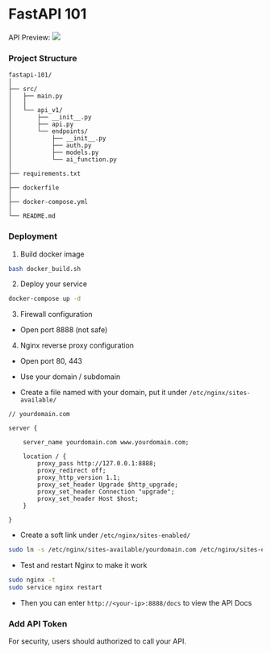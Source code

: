 # FastAPI 101

API Preview:
![](https://i.imgur.com/ryEzpGO.png)

### Project Structure
```
fastapi-101/
│
├── src/
│   ├── main.py
│   │
│   └── api_v1/
│       ├── __init__.py
│       ├── api.py
│       └── endpoints/
│           ├── __init__.py
│           ├── auth.py
│           ├── models.py
│           └── ai_function.py
│
├── requirements.txt
│
├── dockerfile
│
├── docker-compose.yml
│
└── README.md
```

### Deployment
1. Build docker image
```bash
bash docker_build.sh
```

2. Deploy your service
```bash
docker-compose up -d
```

3. Firewall configuration

- Open port 8888 (not safe)

4. Nginx reverse proxy configuration

- Open port 80, 443

- Use your domain / subdomain

- Create a file named with your domain, put it under `/etc/nginx/sites-available/`
```nano
// yourdomain.com

server {

    server_name yourdomain.com www.yourdomain.com;
        
    location / {
        proxy_pass http://127.0.0.1:8888;
        proxy_redirect off;
        proxy_http_version 1.1;
        proxy_set_header Upgrade $http_upgrade;
        proxy_set_header Connection "upgrade";
        proxy_set_header Host $host;
    }

}
```

- Create a soft link under `/etc/nginx/sites-enabled/`
```bash
sudo ln -s /etc/nginx/sites-available/yourdomain.com /etc/nginx/sites-enabled/
```

- Test and restart Nginx to make it work

```bash
sudo nginx -t
sudo service nginx restart
```

- Then you can enter `http://<your-ip>:8888/docs` to view the API Docs


### Add API Token

For security, users should authorized to call your API.

